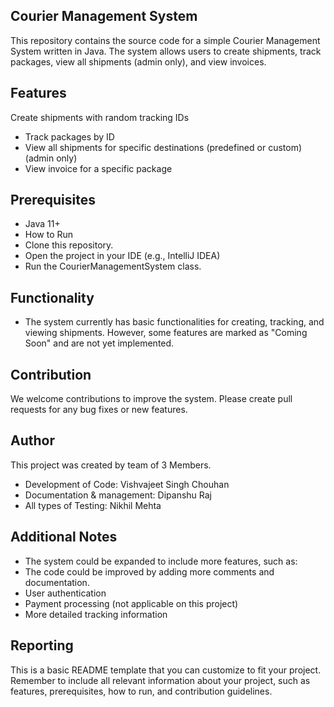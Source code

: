 
## Courier Management System
This repository contains the source code for a simple Courier Management System written in Java. The system allows users to create shipments, track packages, view all shipments (admin only), and view invoices.

## Features
 Create shipments with random tracking IDs
- Track packages by ID
- View all shipments for specific destinations (predefined or custom) (admin only)
- View invoice for a specific package

## Prerequisites
- Java 11+
- How to Run
- Clone this repository.
- Open the project in your IDE (e.g., IntelliJ IDEA)
- Run the CourierManagementSystem class.

## Functionality

- The system currently has basic functionalities for creating, tracking, and viewing shipments. However, some features are marked as "Coming Soon" and are not yet implemented.

## Contribution
We welcome contributions to improve the system. Please create pull requests for any bug fixes or new features.

## Author
This project was created by team of 3 Members.
- Development of Code: Vishvajeet Singh Chouhan
- Documentation & management: Dipanshu Raj
- All types of Testing: Nikhil Mehta

## Additional Notes
- The system could be expanded to include more features, such as:
- The code could be improved by adding more comments and documentation.
- User authentication
- Payment processing (not applicable on this project)
- More detailed tracking information

## Reporting

This is a basic README template that you can customize to fit your project. Remember to include all relevant information about your project, such as features, prerequisites, how to run, and contribution guidelines.
